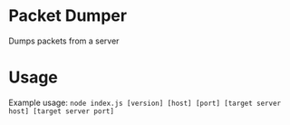 # Packet Dumper

Dumps packets from a server

# Usage

Example usage: ```node index.js [version] [host] [port] [target server host] [target server port]```
